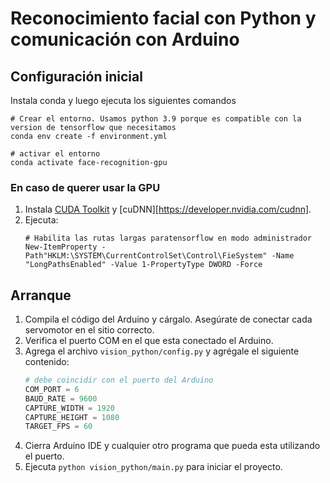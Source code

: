 # Reconocimiento facial con Python y comunicación con Arduino

## Configuración inicial

Instala conda y luego ejecuta los siguientes comandos

```pwsh
# Crear el entorno. Usamos python 3.9 porque es compatible con la version de tensorflow que necesitamos
conda env create -f environment.yml

# activar el entorno
conda activate face-recognition-gpu
```

### En caso de querer usar la GPU

1. Instala [CUDA Toolkit](https://developer.nvidia.com/cuda-downloads) y [cuDNN][https://developer.nvidia.com/cudnn].
1. Ejecuta:
    ```pwsh
    # Habilita las rutas largas paratensorflow en modo administrador
    New-ItemProperty -Path"HKLM:\SYSTEM\CurrentControlSet\Control\FieSystem" -Name "LongPathsEnabled" -Value 1-PropertyType DWORD -Force
    ```

## Arranque

1. Compila el código del Arduino y cárgalo. Asegúrate de conectar cada servomotor en el sitio correcto.
1. Verifica el puerto COM en el que esta conectado el Arduino.
1. Agrega el archivo `vision_python/config.py` y agrégale el siguiente contenido:
    ```python
    # debe coincidir con el puerto del Arduino
    COM_PORT = 6
    BAUD_RATE = 9600
    CAPTURE_WIDTH = 1920
    CAPTURE_HEIGHT = 1080
    TARGET_FPS = 60
    ```
1. Cierra Arduino IDE y cualquier otro programa que pueda esta utilizando el puerto.
1. Ejecuta `python vision_python/main.py` para iniciar el proyecto.